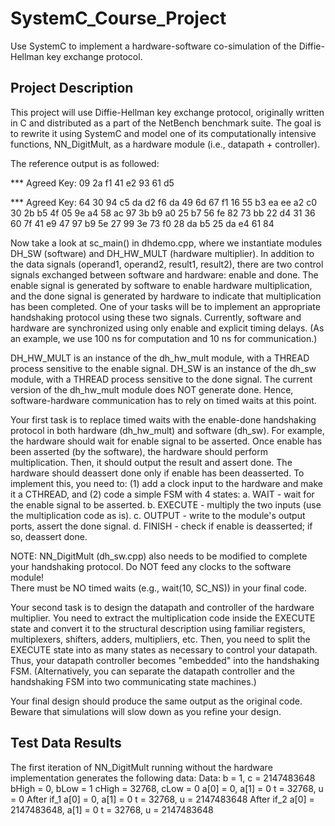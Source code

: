 # SystemC_Course_Project
Use SystemC to implement a hardware-software co-simulation of the Diffie-Hellman key exchange protocol.



## Project Description

This project will use Diffie-Hellman key exchange protocol, originally written in C and distributed as a part of the NetBench benchmark suite. The goal is to rewrite it using SystemC and model one of its computationally intensive functions,  NN_DigitMult, as a hardware module (i.e., datapath + controller).

  The reference output is as followed:

  *** Agreed Key:  09 2a f1 41 e2 93 61 d5 

  *** Agreed Key:  64 30 94 c5 da d2 f6 da 49 6d 67 f1 16 55 b3 ea ee a2 c0 30 2b b5 4f 05 9e a4 58 ac 97 3b b9 a0 25 b7 56 fe 82 73 bb 22 d4 31 36 60 7f 41 e9 47 97 b9 5e 27 99 3e 73 f0 28 da b5 25 da e4 61 84 

Now take a look at sc_main() in dhdemo.cpp, where we instantiate modules 
DH_SW (software) and DH_HW_MULT (hardware multiplier).  In addition to 
the data signals (operand1, operand2, result1, result2), there are two 
control signals exchanged between software and hardware: enable and done.
The enable signal is generated by software to enable hardware multiplication, 
and the done signal is generated by hardware to indicate that multiplication 
has been completed.  One of your tasks will be to implement an appropriate 
handshaking protocol using these two signals.  Currently, software and 
hardware are synchronized using only enable and explicit timing delays. 
(As an example, we use 100 ns for computation and 10 ns for communication.)

DH_HW_MULT is an instance of the dh_hw_mult module, with a THREAD process
sensitive to the enable signal.  DH_SW is an instance of the dh_sw module, 
with a THREAD process sensitive to the done signal.  The current version 
of the dh_hw_mult module does NOT generate done.  Hence, software-hardware
communication has to rely on timed waits at this point.

Your first task is to replace timed waits with the enable-done handshaking
protocol in both hardware (dh_hw_mult) and software (dh_sw).  For example,
the hardware should wait for enable signal to be asserted.  Once enable has
been asserted (by the software), the hardware should perform multiplication.
Then, it should output the result and assert done.  The hardware should
deassert done only if enable has been deasserted.  To implement this, you 
need to: (1) add a clock input to the hardware and make it a CTHREAD, and
(2) code a simple FSM with 4 states: 
 a. WAIT - wait for the enable signal to be asserted. 
 b. EXECUTE - multiply the two inputs (use the multiplication code as is). 
 c. OUTPUT - write to the module's output ports, assert the done signal. 
 d. FINISH - check if enable is deasserted; if so, deassert done.

NOTE: NN_DigitMult (dh_sw.cpp) also needs to be modified to complete your 
handshaking protocol.  Do NOT feed any clocks to the software module!  
There must be NO timed waits (e.g., wait(10, SC_NS)) in your final code.

Your second task is to design the datapath and controller of the hardware
multiplier.  You need to extract the multiplication code inside the EXECUTE 
state and convert it to the structural description using familiar registers,
multiplexers, shifters, adders, multipliers, etc.  Then, you need to split
the EXECUTE state into as many states as necessary to control your datapath.
Thus, your datapath controller becomes "embedded" into the handshaking FSM.
(Alternatively, you can separate the datapath controller and the handshaking
FSM into two communicating state machines.)

Your final design should produce the same output as the original code.
Beware that simulations will slow down as you refine your design.


## Test Data Results

The first iteration of NN_DigitMult running without the hardware implementation generates the following data:
	Data: b = 1, c = 2147483648
	 bHigh = 0, bLow = 1
	 cHigh = 32768, cLow = 0
	 a[0] = 0, a[1] = 0
	 t = 32768, u = 0
	After if_1
	 a[0] = 0, a[1] = 0
	 t = 32768, u = 2147483648
	After if_2
	 a[0] = 2147483648, a[1] = 0
	 t = 32768, u = 2147483648




